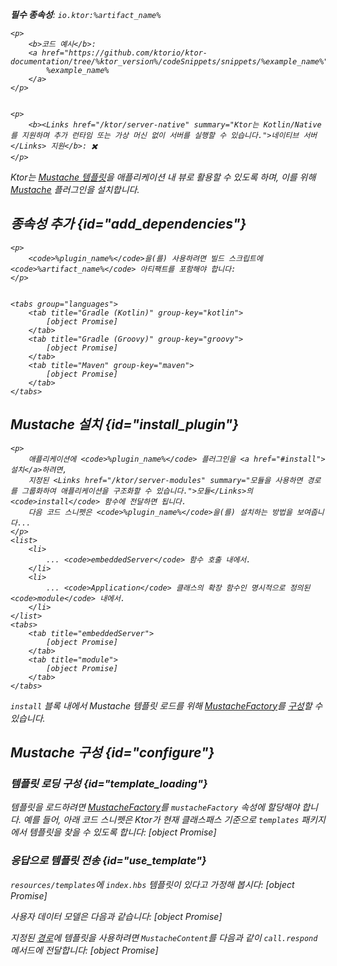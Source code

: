 [//]: # (title: Mustache)

<show-structure for="chapter" depth="2"/>
<primary-label ref="server-plugin"/>

[mustache_factory]: http://spullara.github.io/mustache/apidocs/com/github/mustachejava/MustacheFactory.html

<var name="plugin_name" value="Mustache"/>
<var name="package_name" value="io.ktor.server.mustache"/>
<var name="artifact_name" value="ktor-server-mustache"/>

<tldr>
<p>
<b>필수 종속성</b>: <code>io.ktor:%artifact_name%</code>
</p>
<var name="example_name" value="mustache"/>

    <p>
        <b>코드 예시</b>:
        <a href="https://github.com/ktorio/ktor-documentation/tree/%ktor_version%/codeSnippets/snippets/%example_name%">
            %example_name%
        </a>
    </p>
    

    <p>
        <b><Links href="/ktor/server-native" summary="Ktor는 Kotlin/Native를 지원하며 추가 런타임 또는 가상 머신 없이 서버를 실행할 수 있습니다.">네이티브 서버</Links> 지원</b>: ✖️
    </p>
    
</tldr>

Ktor는 [Mustache 템플릿](https://github.com/spullara/mustache.java)을 애플리케이션 내 뷰로 활용할 수 있도록 하며, 이를 위해 [Mustache](https://api.ktor.io/ktor-server/ktor-server-plugins/ktor-server-mustache/io.ktor.server.mustache/-mustache) 플러그인을 설치합니다.

## 종속성 추가 {id="add_dependencies"}

    <p>
        <code>%plugin_name%</code>을(를) 사용하려면 빌드 스크립트에 <code>%artifact_name%</code> 아티팩트를 포함해야 합니다:
    </p>
    

    <tabs group="languages">
        <tab title="Gradle (Kotlin)" group-key="kotlin">
            [object Promise]
        </tab>
        <tab title="Gradle (Groovy)" group-key="groovy">
            [object Promise]
        </tab>
        <tab title="Maven" group-key="maven">
            [object Promise]
        </tab>
    </tabs>
    

## Mustache 설치 {id="install_plugin"}

    <p>
        애플리케이션에 <code>%plugin_name%</code> 플러그인을 <a href="#install">설치</a>하려면,
        지정된 <Links href="/ktor/server-modules" summary="모듈을 사용하면 경로를 그룹화하여 애플리케이션을 구조화할 수 있습니다.">모듈</Links>의 <code>install</code> 함수에 전달하면 됩니다.
        다음 코드 스니펫은 <code>%plugin_name%</code>을(를) 설치하는 방법을 보여줍니다...
    </p>
    <list>
        <li>
            ... <code>embeddedServer</code> 함수 호출 내에서.
        </li>
        <li>
            ... <code>Application</code> 클래스의 확장 함수인 명시적으로 정의된 <code>module</code> 내에서.
        </li>
    </list>
    <tabs>
        <tab title="embeddedServer">
            [object Promise]
        </tab>
        <tab title="module">
            [object Promise]
        </tab>
    </tabs>
    

`install` 블록 내에서 Mustache 템플릿 로드를 위해 [MustacheFactory][mustache_factory]를 [구성](#template_loading)할 수 있습니다.

## Mustache 구성 {id="configure"}
### 템플릿 로딩 구성 {id="template_loading"}
템플릿을 로드하려면 [MustacheFactory][mustache_factory]를 `mustacheFactory` 속성에 할당해야 합니다. 예를 들어, 아래 코드 스니펫은 Ktor가 현재 클래스패스 기준으로 `templates` 패키지에서 템플릿을 찾을 수 있도록 합니다:
[object Promise]

### 응답으로 템플릿 전송 {id="use_template"}
`resources/templates`에 `index.hbs` 템플릿이 있다고 가정해 봅시다:
[object Promise]

사용자 데이터 모델은 다음과 같습니다:
[object Promise]

지정된 [경로](server-routing.md)에 템플릿을 사용하려면 `MustacheContent`를 다음과 같이 `call.respond` 메서드에 전달합니다:
[object Promise]